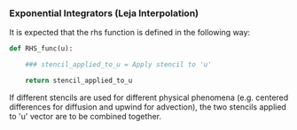 ### Exponential Integrators (Leja Interpolation)

It is expected that the rhs function is defined in the following way:

```python
def RHS_func(u):

	### stencil_applied_to_u = Apply stencil to 'u'

	return stencil_applied_to_u
```

If different stencils are used for different physical phenomena (e.g. centered differences for diffusion and upwind for advection), the two stencils applied to 'u' vector are to be combined together.
